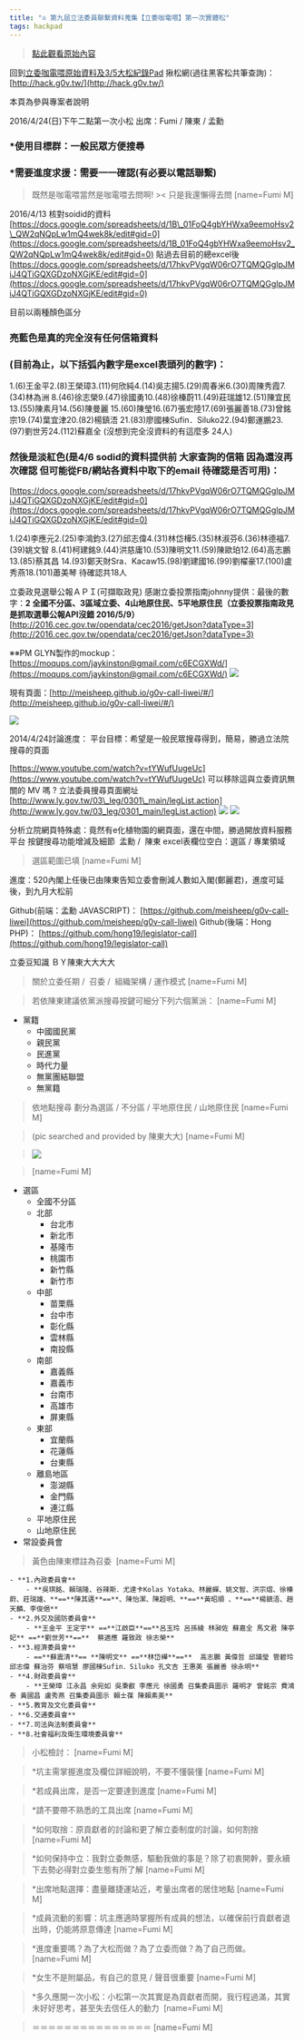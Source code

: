 ```yaml
---
title: "♎ 第九屆立法委員聯繫資料蒐集【立委咖電喂】第一次實體松"
tags: hackpad
---
```


> [點此觀看原始內容](https://g0v.hackpad.tw/fUzW8MCf8Q7)


回到[立委咖電喂原始資料及3/5大松紀錄Pad](https://g0v.hackpad.tw/t5nla4R4Dft)
揪松網(過往黑客松共筆查詢)：
[http://hack.g0v.tw/](http://hack.g0v.tw/)

本頁為參與專案者說明

2016/4/24(日)下午二點第一次小松
出席：Fumi / 陳東 / 孟勳

### *使用目標群：一般民眾方便搜尋

### *需要進度求援：需要一一確認(有必要以電話聯繫)

> 既然是咖電喂當然是咖電喂去問啊! >< 只是我還懶得去問
> [name=Fumi M]

2016/4/13
核對soidid的資料
[https://docs.google.com/spreadsheets/d/1B\_01FoQ4gbYHWxa9eemoHsv2\_QW2qNQpLw1mQ4wek8k/edit#gid=0](https://docs.google.com/spreadsheets/d/1B_01FoQ4gbYHWxa9eemoHsv2_QW2qNQpLw1mQ4wek8k/edit#gid=0)
貼過去目前的總excel後
[https://docs.google.com/spreadsheets/d/17hkvPVgqW06rO7TQMQGgIpJMiJ4QTiGQXGDzoNXGjKE/edit#gid=0](https://docs.google.com/spreadsheets/d/17hkvPVgqW06rO7TQMQGgIpJMiJ4QTiGQXGDzoNXGjKE/edit#gid=0)

目前以兩種顏色區分
### 亮藍色是真的完全沒有任何信箱資料

### (目前為止，以下括弧內數字是excel表頭列的數字)：

1.(6)王金平2.(8)王榮璋3.(11)何欣純4.(14)吳志揚5.(29)周春米6.(30)周陳秀霞7.(34)林為洲
8.(46)徐志榮9.(47)徐國勇10.(48)徐榛蔚11.(49)莊瑞雄12.(51)陳宜民13.(55)陳素月14.(56)陳曼麗
15.(60)陳瑩16.(67)張宏陸17.(69)張麗善18.(73)曾銘宗19.(74)葉宜津20.(82)楊鎮浯
21.(83)廖國棟Sufin．Siluko22.(94)鄭運鵬23.(97)劉世芳24.(112)蘇嘉全
(沒想到完全沒資料的有這麼多 24人)

### 然後是淡紅色(是4/6 sodid的資料提供前 大家查詢的信箱 因為還沒再次確認 但可能從FB/網站各資料中取下的email 待確認是否可用)：


[https://docs.google.com/spreadsheets/d/17hkvPVgqW06rO7TQMQGgIpJMiJ4QTiGQXGDzoNXGjKE/edit#gid=0](https://docs.google.com/spreadsheets/d/17hkvPVgqW06rO7TQMQGgIpJMiJ4QTiGQXGDzoNXGjKE/edit#gid=0)

1.(24)李應元2.(25)李鴻鈞3.(27)邱志偉4.(31)林岱樺5.(35)林淑芬6.(36)林德福7.(39)姚文智
8.(41)柯建銘9.(44)洪慈庸10.(53)陳明文11.(59)陳歐珀12.(64)高志鵬13.(85)蔡其昌
14.(93)鄭天財Sra．Kacaw15.(98)劉建國16.(99)劉櫂豪17.(100)盧秀燕18.(101)蕭美琴
待確認共18人

立委政見選舉公報ＡＰＩ(可擷取政見)
感謝立委投票指南johnny提供：最後的數字：**2 全國不分區、3區域立委、4山地原住民、5平地原住民（立委投票指南政見是抓取選舉公報API沒錯 2016/5/9）**
[http://2016.cec.gov.tw/opendata/cec2016/getJson?dataType=3](http://2016.cec.gov.tw/opendata/cec2016/getJson?dataType=3)

※※PM GLYN製作的mockup：
[https://moqups.com/jaykinston@gmail.com/c6ECGXWd/](https://moqups.com/jaykinston@gmail.com/c6ECGXWd/)
![](https://g0vhackmd.blob.core.windows.net/g0v-hackmd-images/upload_7de90ab27d8a038c4060d33a394323f8)

現有頁面：[http://meisheep.github.io/g0v-call-liwei/#/](http://meisheep.github.io/g0v-call-liwei/#/)

![](https://g0vhackmd.blob.core.windows.net/g0v-hackmd-images/upload_9233dfd7e3c6011e5be2aa6da95876f8)

2014/4/24討論進度：
平台目標：希望是一般民眾搜尋得到，簡易，勝過立法院搜尋的頁面

[https://www.youtube.com/watch?v=tYWufUugeUc](https://www.youtube.com/watch?v=tYWufUugeUc)
可以移除這與立委資訊無關的 MV 嗎 ?
立法委員搜尋頁面網址
[http://www.ly.gov.tw/03\_leg/0301\_main/legList.action](http://www.ly.gov.tw/03_leg/0301_main/legList.action)
![](https://g0vhackmd.blob.core.windows.net/g0v-hackmd-images/upload_5944bbfd0239fbe82285deb5e3ecfd2a)
![](https://g0vhackmd.blob.core.windows.net/g0v-hackmd-images/upload_5a6a6c5ecfdafe5b02ebfd066c0cf64d)

分析立院網頁特殊處：竟然有e化植物園的網頁面，還在中間，勝過開放資料服務平台
按鍵搜尋功能增減及細節  孟勳 /  陳東
excel表欄位空白：選區 / 專業領域
> 選區範圍已填
> [name=Fumi M]

進度：520內閣上任後已由陳東告知立委會刪減人數如入閣(鄭麗君)，進度可延後，到九月大松前

Github(前端：孟勳 JAVASCRIPT)：
[https://github.com/meisheep/g0v-call-liwei](https://github.com/meisheep/g0v-call-liwei)
Github(後端：Hong PHP)：
[https://github.com/hong19/legislator-call](https://github.com/hong19/legislator-call)

立委豆知識 ＢＹ陳東大大大大
> 關於立委任期 /  召委 /  組織架構 / 運作模式
> [name=Fumi M]

> 若依陳東建議依黨派搜尋按鍵可細分下列六個黨派：
> [name=Fumi M]

- 黨籍
    - 中國國民黨
    - 親民黨
    - 民進黨
    - 時代力量
    - 無黨團結聯盟
    - 無黨籍

> 依地點搜尋 劃分為選區 / 不分區 / 平地原住民 / 山地原住民
> [name=Fumi M]

> (pic searched and provided by 陳東大大)
> [name=Fumi M]

> ![](https://g0vhackmd.blob.core.windows.net/g0v-hackmd-images/upload_a104d3e59654d5cc6e3da04e8844666b)
    
> [name=Fumi M]

- 選區
    - 全國不分區
    - 北部
        - 台北市
        - 新北市
        - 基隆市
        - 桃園市
        - 新竹縣
        - 新竹市
    - 中部
        - 苗栗縣
        - 台中市
        - 彰化縣
        - 雲林縣
        - 南投縣
    - 南部
        - 嘉義縣
        - 嘉義市
        - 台南市
        - 高雄市
        - 屏東縣
    - 東部
        - 宜蘭縣
        - 花蓮縣
        - 台東縣
    - 離島地區
        - 澎湖縣
        - 金門縣
        - 連江縣
    - 平地原住民
    - 山地原住民
- 常設委員會
> 黃色由陳東標註為召委 
> [name=Fumi M]

    - **1.內政委員會**
        - **吳琪銘、賴瑞隆、谷辣斯．尤達卡Kolas Yotaka、林麗蟬、姚文智、洪宗熠、徐榛蔚、莊瑞雄、**==**陳其邁**==**、陳怡潔、陳超明、**==**黃昭順 、**==**楊鎮浯、趙天麟、李俊俋**
    - **2.外交及國防委員會**
        - **王金平 王定宇** ==**江啟臣**==**呂玉玲 呂孫綾 林昶佐 蘇嘉全 馬文君 陳亭妃** ==**劉世芳**==**  蔡適應 羅致政 徐志榮**
    - **3.經濟委員會**
        - ==**蘇震清**== **陳明文** ==**林岱樺**==**  高志鵬 黃偉哲 邱議瑩 管碧玲 邱志偉 蘇治芬 蔡培慧 廖國棟Sufin．Siluko 孔文吉 王惠美 張麗善 徐永明**
    - **4.財政委員會**
        - **王榮璋 江永昌 余宛如 吳秉叡 李應元 徐國勇 召集委員圖示 羅明才 曾銘宗 費鴻泰 黃國昌 盧秀燕 召集委員圖示 賴士葆 陳賴素美**
    - **5.教育及文化委員會**
    - **6.交通委員會**
    - **7.司法與法制委員會**
    - **8.社會福利及衛生環境委員會**
> 小松檢討：
> [name=Fumi M]

> *坑主需掌握進度及欄位詳細說明，不要不懂裝懂
> [name=Fumi M]

> *若成員出席，是否一定要達到進度
> [name=Fumi M]

> *請不要帶不熟悉的工具出席
> [name=Fumi M]

> *如何取捨：原貢獻者的討論和更了解立委制度的討論，如何割捨
> [name=Fumi M]

> *如何保持中立：我對立委無感，驅動我做的事是？除了初衷開幹，要永續下去勢必得對立委生態有所了解
> [name=Fumi M]

> *出席地點選擇：盡量離捷運站近，考量出席者的居住地點
> [name=Fumi M]

> *成員流動的影響：坑主應適時掌握所有成員的想法，以確保前行貢獻者退出時，仍能將原意傳達
> [name=Fumi M]

> *進度重要嗎？為了大松而做？為了立委而做？為了自己而做。
> [name=Fumi M]

> *女生不是附屬品，有自己的意見 / 聲音很重要
> [name=Fumi M]

> *多久應開一次小松：小松第一次其實是為貢獻者而開，我行程過滿，其實未好好思考，甚至失去信任人的動力 
> [name=Fumi M]


> ＝＝＝＝＝＝＝＝＝＝＝＝＝＝＝
> [name=Fumi M]





